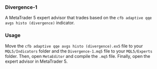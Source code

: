 ### Divergence-1
A MetaTrader 5 expert advisor that trades based on the `cfb adaptive qqe avgs histo (divergence)` indicator.

### Usage
Move the `cfb adaptive qqe avgs histo (divergence).ex5` file to your `MQL5/Indicators` folder and the `Divergence-1.mq5` file to your `MQL5/Experts` folder. Then, open `MetaEditor` and compile the `.mq5` file. Finally, open the expert advisor in MetaTrader 5.
